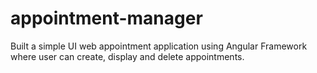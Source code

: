# appointment-manager
Built a simple UI web appointment application using Angular Framework where user can create, display and delete appointments.
